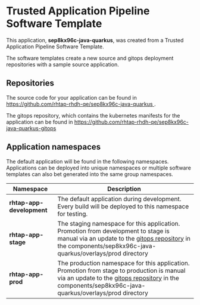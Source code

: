 # Trusted Application Pipeline Software Template

This application, **sep8kx96c-java-quarkus**, was created from a Trusted Application Pipeline Software Template.

The software templates create a new source and gitops deployment repositories with a sample source application. 

## Repositories

The source code for your application can be found in [https://github.com/rhtap-rhdh-qe/sep8kx96c-java-quarkus ](https://github.com/rhtap-rhdh-qe/sep8kx96c-java-quarkus ).
 
The gitops repository, which contains the kubernetes manifests for the application can be found in 
[https://github.com/rhtap-rhdh-qe/sep8kx96c-java-quarkus-gitops ](https://github.com/rhtap-rhdh-qe/sep8kx96c-java-quarkus-gitops ) 

## Application namespaces 

The default application will be found in the following namespaces. Applications can be deployed into unique namespaces or multiple software templates can also bet generated into the same group namespaces.  

|  Namespace   |  Description   |  
| -------- | -------- |   
| **rhtap-app-development** | The default application during development. Every build will be deployed to this namespace for testing. | 
| **rhtap-app-stage** | The staging namespace for this application. Promotion from development to stage is manual via an update to the [gitops repository](https://github.com/rhtap-rhdh-qe/sep8kx96c-java-quarkus-gitops ) in the components/sep8kx96c-java-quarkus/overlays/prod directory |  
| **rhtap-app-prod** | The production namespace for this application. Promotion from stage to production is manual via an update to the [gitops repository](https://github.com/rhtap-rhdh-qe/sep8kx96c-java-quarkus-gitops ) in the components/sep8kx96c-java-quarkus/overlays/prod directory | 